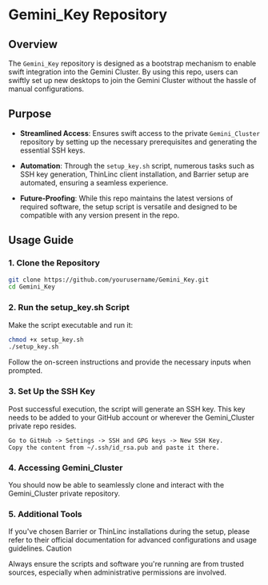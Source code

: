 # Gemini_Key Repository

## Overview

The `Gemini_Key` repository is designed as a bootstrap mechanism to enable swift integration into the Gemini Cluster. By using this repo, users can swiftly set up new desktops to join the Gemini Cluster without the hassle of manual configurations.

## Purpose

- **Streamlined Access**: Ensures swift access to the private `Gemini_Cluster` repository by setting up the necessary prerequisites and generating the essential SSH keys.
  
- **Automation**: Through the `setup_key.sh` script, numerous tasks such as SSH key generation, ThinLinc client installation, and Barrier setup are automated, ensuring a seamless experience.

- **Future-Proofing**: While this repo maintains the latest versions of required software, the setup script is versatile and designed to be compatible with any version present in the repo.

## Usage Guide

### 1. Clone the Repository

```bash
git clone https://github.com/yourusername/Gemini_Key.git
cd Gemini_Key
```

### 2. Run the setup_key.sh Script

Make the script executable and run it:

```bash
chmod +x setup_key.sh
./setup_key.sh
```

Follow the on-screen instructions and provide the necessary inputs when prompted.

### 3. Set Up the SSH Key

Post successful execution, the script will generate an SSH key. This key needs to be added to your GitHub account or wherever the Gemini_Cluster private repo resides.

    Go to GitHub -> Settings -> SSH and GPG keys -> New SSH Key.
    Copy the content from ~/.ssh/id_rsa.pub and paste it there.

### 4. Accessing Gemini_Cluster

You should now be able to seamlessly clone and interact with the Gemini_Cluster private repository.

### 5. Additional Tools

If you've chosen Barrier or ThinLinc installations during the setup, please refer to their official documentation for advanced configurations and usage guidelines.
Caution

Always ensure the scripts and software you're running are from trusted sources, especially when administrative permissions are involved.

